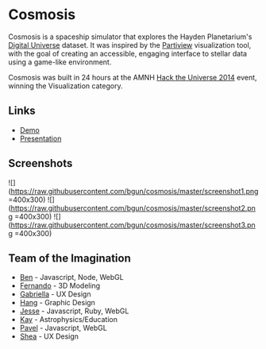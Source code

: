 Cosmosis
========
Cosmosis is a spaceship simulator that explores the Hayden Planetarium's
[Digital Universe](http://www.amnh.org/our-research/hayden-planetarium/digital-universe) dataset. It was inspired by the
[Partiview](http://virdir.ncsa.illinois.edu/partiview/) visualization tool, with the goal of creating an accessible, engaging
interface to stellar data using a game-like environment.

Cosmosis was built in 24 hours at the AMNH [Hack the Universe 2014](http://www.amnh.org/calendar/hack-the-universe)
event, winning the Visualization category.

Links
-----
- [Demo](http://hacktheuniverse.github.io/cosmos/)
- [Presentation](https://docs.google.com/presentation/d/1pKExnLUkeNP2eFpOiL54bp_6llPu2RKcepp5WGyXRhc/edit?usp=sharing)

Screenshots
-----------
![](https://raw.githubusercontent.com/bgun/cosmosis/master/screenshot1.png =400x300)
![](https://raw.githubusercontent.com/bgun/cosmosis/master/screenshot2.png =400x300)
![](https://raw.githubusercontent.com/bgun/cosmosis/master/screenshot3.png =400x300)

Team of the Imagination
-----------------------
+ [Ben](http://github.com/bgun) - Javascript, Node, WebGL
+ [Fernando](https://github.com/nrefzen) - 3D Modeling
+ [Gabriella](https://github.com/gabrielleburger) - UX Design
+ [Hang](https://github.com/embryolk) - Graphic Design
+ [Jesse](https://github.com/mienaikoe) - Javascript, Ruby, WebGL
+ [Kay](https://github.com/KayHiranaka) - Astrophysics/Education
+ [Pavel](http://github.com/pavel987) - Javascript, WebGL
+ [Shea](https://github.com/papermashea) - UX Design
